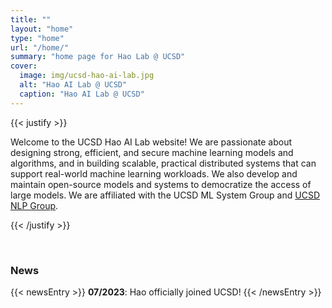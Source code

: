```yaml
---
title: ""
layout: "home"
type: "home"
url: "/home/"
summary: "home page for Hao Lab @ UCSD"
cover:
  image: img/ucsd-hao-ai-lab.jpg
  alt: "Hao AI Lab @ UCSD"
  caption: "Hao AI Lab @ UCSD"
---
```


{{< justify >}}

Welcome to the UCSD Hao AI Lab website! We are passionate about designing strong, efficient, and secure machine learning models and algorithms, and in building scalable, practical distributed systems that can support real-world machine learning workloads. 
We also develop and maintain open-source models and systems to democratize the access of large models. We are affiliated with the UCSD ML System Group and [UCSD NLP Group](https://ucsd-nlp.github.io/).

{{< /justify >}}

&emsp;

### News 

<!-- 🎉 -->

<!-- {{< newsEntry >}}
  **03/21/2024**: [DistServe](blogs/distserve) accepted in OSDI 24! 🎉 
{{< /newsEntry >}} -->

{{< newsEntry >}}
  **07/2023**: Hao officially joined UCSD!
{{< /newsEntry >}}

